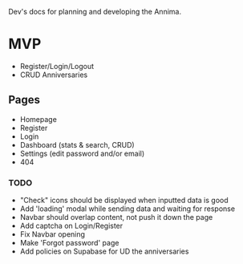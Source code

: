 Dev's docs for planning and developing the Annima.

# MVP

- Register/Login/Logout
- CRUD Anniversaries

## Pages

- Homepage
- Register
- Login
- Dashboard (stats & search, CRUD)
- Settings (edit password and/or email)
- 404

### TODO

- "Check" icons should be displayed when inputted data is good
- Add 'loading' modal while sending data and waiting for response
- Navbar should overlap content, not push it down the page
- Add captcha on Login/Register
- Fix Navbar opening
- Make 'Forgot password' page
- Add policies on Supabase for UD the anniversaries
